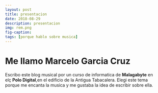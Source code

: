 ```yaml
---
layout: post
title: presentacion
date: 2018-08-29
description: presentacion
img: rem.png
fig-caption: 
tags: [porque hablo sobre musica]
---
```

# Me llamo Marcelo Garcia Cruz 
Escribo este blog musical por un curso de 
informatica de **Malagabyte** en elç
**Polo Digital**,en el edificio de la Antigua Tabacalera.
Elegi este tema porque me encanta la musica 
y me gustaba la idea de escribir sobre ella.
